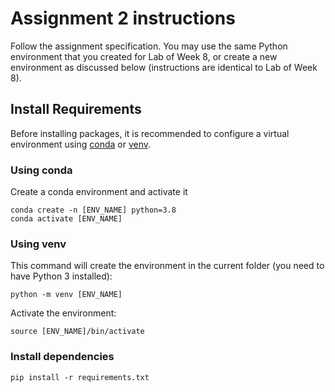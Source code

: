 # Assignment 2 instructions

Follow the assignment specification. You may use the same Python environment that you created for Lab of Week 8,
or create a new environment as discussed below (instructions are identical to Lab of Week 8).

## Install Requirements
Before installing packages, it is recommended to configure a virtual environment using
[conda](https://docs.conda.io/en/latest/miniconda.html) or [venv](https://docs.python.org/3/library/venv.html).

### Using conda
Create a conda environment and activate it
```
conda create -n [ENV_NAME] python=3.8
conda activate [ENV_NAME]
```

### Using venv
This command will create the environment in the current folder (you need to have Python 3 installed):
```
python -m venv [ENV_NAME]
```
Activate the environment:
```
source [ENV_NAME]/bin/activate
```

### Install dependencies
```
pip install -r requirements.txt
```

